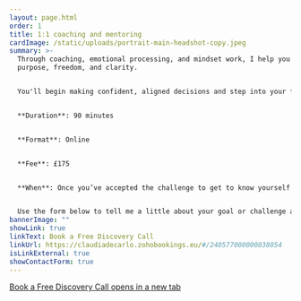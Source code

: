 ```yaml
---
layout: page.html
order: 1
title: 1:1 coaching and mentoring
cardImage: /static/uploads/portrait-main-headshot-copy.jpeg
summary: >-
  Through coaching, emotional processing, and mindset work, I help you live with
  purpose, freedom, and clarity. 


  You'll begin making confident, aligned decisions and step into your full potential, creating more ease, joy, and flow in your life.


  **Duration**: 90 minutes


  **Format**: Online


  **Fee**: £175


  **When**: Once you’ve accepted the challenge to get to know yourself and change your reality from the inside out, get in touch and we’ll find a time slot.


  Use the form below to tell me a little about your goal or challenge and some availability, and I’ll get back to you to arrange a free discovery call.
bannerImage: ""
showLink: true
linkText: Book a Free Discovery Call
linkUrl: https://claudiadecarlo.zohobookings.eu/#/240577000000038054
isLinkExternal: true
showContactForm: true
---
```

<a href="https://claudiadecarlo.zohobookings.eu/#/240577000000038054" rel="noopener noreferrer" class="btn" target="_blank">Book a Free Discovery Call <span class="sr-only">opens in a new tab</span></a>
